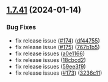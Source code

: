 ## [1.7.41](https://github.com/ExpediaGroup/spec-transformer/compare/v1.7.40...v1.7.41) (2024-01-14)


### Bug Fixes

* fix release issue ([#174](https://github.com/ExpediaGroup/spec-transformer/issues/174)) ([df44755](https://github.com/ExpediaGroup/spec-transformer/commit/df44755457f6e68aa8de68becef8215ac6c4e9a1))
* fix release issue ([#175](https://github.com/ExpediaGroup/spec-transformer/issues/175)) ([767b1b5](https://github.com/ExpediaGroup/spec-transformer/commit/767b1b599dd8a82a11c43e4a945c3772d70b3f36))
* fix release issues ([a0e1166](https://github.com/ExpediaGroup/spec-transformer/commit/a0e1166244ff015f560706f4fd2a87500bb1ca2b))
* fix release issues ([18cbcd2](https://github.com/ExpediaGroup/spec-transformer/commit/18cbcd2892c1733aa93a8bb8ee1edf9a24a0df67))
* fix release issues ([59ee3f9](https://github.com/ExpediaGroup/spec-transformer/commit/59ee3f90e32f402fc8c69faaa165088a90cae981))
* fix release issues ([#173](https://github.com/ExpediaGroup/spec-transformer/issues/173)) ([3236c11](https://github.com/ExpediaGroup/spec-transformer/commit/3236c118f054cf0798b03752307df0195d6eafdf))
